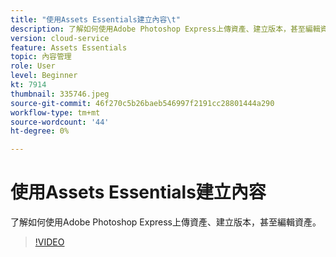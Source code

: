 ```yaml
---
title: "使用Assets Essentials建立內容\t"
description: 了解如何使用Adobe Photoshop Express上傳資產、建立版本，甚至編輯資產。
version: cloud-service
feature: Assets Essentials
topic: 內容管理
role: User
level: Beginner
kt: 7914
thumbnail: 335746.jpeg
source-git-commit: 46f270c5b26baeb546997f2191cc28801444a290
workflow-type: tm+mt
source-wordcount: '44'
ht-degree: 0%

---
```



# 使用Assets Essentials建立內容

了解如何使用Adobe Photoshop Express上傳資產、建立版本，甚至編輯資產。

>[!VIDEO](https://video.tv.adobe.com/v/335746/?quality=9&learn=on)
